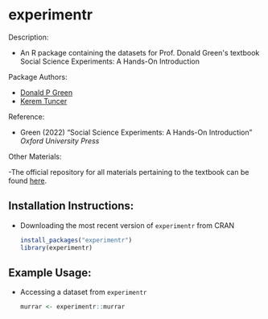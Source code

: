 experimentr
================

Description:

 - An R package containing the datasets for Prof. Donald Green's textbook Social Science Experiments: A Hands-On Introduction

Package Authors:

  - [Donald P Green](http://www.donaldgreen.com/)
  - [Kerem Tuncer](https://github.com/tuncerkerem)

Reference:

  - Green (2022) “Social Science Experiments: A Hands-On Introduction” *Oxford University Press*
  
Other Materials:

  -The official repository for all materials pertaining to the textbook can be found [here](https://osf.io/b78je/).

## Installation Instructions:

 - Downloading the most recent version of `experimentr` from CRAN

    ``` r
    install_packages("experimentr")
    library(experimentr)
    ```

## Example Usage:

- Accessing a dataset from `experimentr`

    ``` r
    murrar <- experimentr::murrar
    ```


